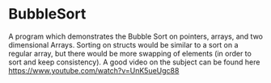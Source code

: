 # BubbleSort
A program which demonstrates the Bubble Sort on pointers, arrays, and two dimensional Arrays. Sorting on structs would be similar to a sort on a regular array, but there would be more swapping of elements (in order to sort and keep consistency).
A good video on the subject can be found here https://www.youtube.com/watch?v=UnK5ueUgc88
